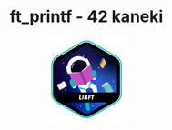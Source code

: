<h1 align="center">ft_printf - 42 kaneki</h1>
<p align="center">
  <a href="https://github.com/KanekiEzz/1337-Libft-42">
    <img src="https://github.com/KanekiEzz/kaneki_badges/blob/main/libfte.png?raw=true" alt="42 Badge">
  </a>
</p>
